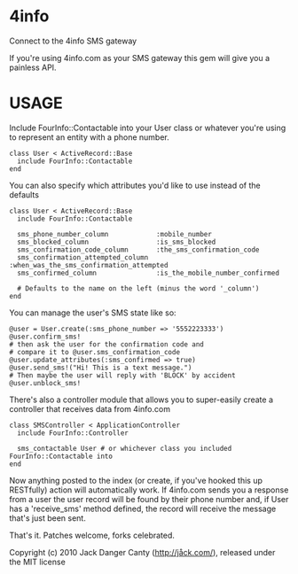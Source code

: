 4info
=====

Connect to the 4info SMS gateway

If you're using 4info.com as your SMS gateway this gem will give you a painless API.

USAGE
=====

Include FourInfo::Contactable into your User class or whatever you're using to represent an entity with a phone number.

    class User < ActiveRecord::Base
      include FourInfo::Contactable
    end

You can also specify which attributes you'd like to use instead of the defaults

    class User < ActiveRecord::Base
      include FourInfo::Contactable

      sms_phone_number_column            :mobile_number
      sms_blocked_column                 :is_sms_blocked
      sms_confirmation_code_column       :the_sms_confirmation_code
      sms_confirmation_attempted_column  :when_was_the_sms_confirmation_attempted
      sms_confirmed_column               :is_the_mobile_number_confirmed

      # Defaults to the name on the left (minus the word '_column')
    end

You can manage the user's SMS state like so:

    @user = User.create(:sms_phone_number => '5552223333')
    @user.confirm_sms!
    # then ask the user for the confirmation code and
    # compare it to @user.sms_confirmation_code
    @user.update_attributes(:sms_confirmed => true)
    @user.send_sms!("Hi! This is a text message.")
    # Then maybe the user will reply with 'BLOCK' by accident
    @user.unblock_sms!


There's also a controller module that allows you to super-easily create a controller
that receives data from 4info.com

    class SMSController < ApplicationController
      include FourInfo::Controller

      sms_contactable User # or whichever class you included FourInfo::Contactable into
    end

Now anything posted to the index (or create, if you've hooked this up RESTfully) action
will automatically work. If 4info.com sends you a response from a user the user record
will be found by their phone number and, if User has a 'receive_sms' method defined,
the record will receive the message that's just been sent.

That's it. Patches welcome, forks celebrated.

Copyright (c) 2010 Jack Danger Canty (http://jåck.com/), released under the MIT license
